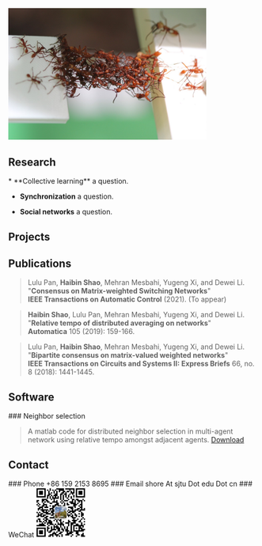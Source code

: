 <img src="./images/swarms-ants.jpeg" width="400"/>
<h2 id="Research">Research</h2>
*  **Collective learning** a question.  

* **Synchronization** a question.  

* **Social networks** a question.

<h2 id="Projects">Projects</h2>

<h2 id="Publications">Publications</h2>

> Lulu Pan, **Haibin Shao**, Mehran Mesbahi, Yugeng Xi, and Dewei Li.
>  "**Consensus on Matrix-weighted Switching Networks**"   
>  **IEEE Transactions on Automatic Control** (2021). (To appear)

> **Haibin Shao**, Lulu Pan, Mehran Mesbahi, Yugeng Xi, and Dewei Li.   
>  "**Relative tempo of distributed averaging on networks**"   
>  **Automatica** 105 (2019): 159-166.  

> Lulu Pan, **Haibin Shao**, Mehran Mesbahi, Yugeng Xi, and Dewei Li.   
> "**Bipartite consensus on matrix-valued weighted networks**"   
>  **IEEE Transactions on Circuits and Systems II: Express Briefs** 66, no. 8 (2018): 1441-1445.  

<h2 id="Software">Software</h2>
### Neighbor selection

> A matlab code for distributed neighbor selection in multi-agent network using relative tempo amongst adjacent agents. [Download](./codes/neighbor-selection/main.zip)

<h2 id="Contact">Contact</h2>
### Phone
+86 159 2153 8695
### Email
shore At sjtu Dot edu Dot cn
### WeChat
<img src="./images/qr.png" width="100" height="100"/>